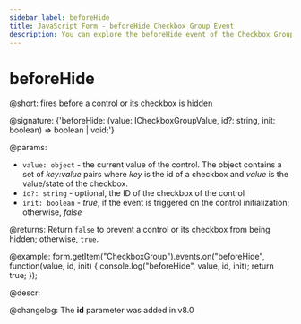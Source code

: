 ```yaml
---
sidebar_label: beforeHide
title: JavaScript Form - beforeHide Checkbox Group Event 
description: You can explore the beforeHide event of the Checkbox Group control of Form in the documentation of the DHTMLX JavaScript UI library. Browse developer guides and API reference, try out code examples and live demos, and download a free 30-day evaluation version of DHTMLX Suite 7.
---
```


# beforeHide

@short: fires before a control or its checkbox is hidden

@signature: {'beforeHide: (value: ICheckboxGroupValue, id?: string, init: boolean) => boolean | void;'}

@params:
- `value: object` - the current value of the control. The object contains a set of <i>key:value</i> pairs where <i>key</i> is the id of a checkbox and <i>value</i> is the value/state of the checkbox.
- `id?: string` - optional, the ID of the checkbox of the control
- `init: boolean` - *true*, if the event is triggered on the control initialization; otherwise, *false*

@returns:
Return `false` to prevent a control or its checkbox from being hidden; otherwise, `true`.

@example:
form.getItem("CheckboxGroup").events.on("beforeHide", function(value, id, init) {
    console.log("beforeHide", value, id, init);
    return true;
});

@descr:

@changelog: The **id** parameter was added in v8.0